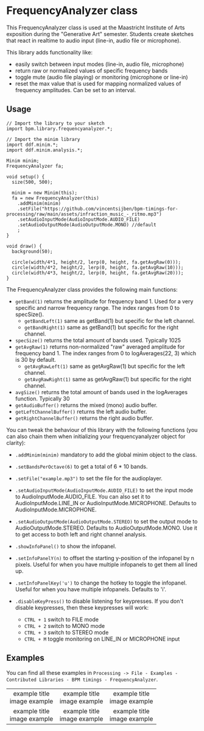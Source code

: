 # FrequencyAnalyzer class
This FrequencyAnalyzer class is used at the Maastricht Institute of Arts exposition during the "Generative Art" semester.
Students create sketches that react in realtime to audio input (line-in, audio file or microphone).

 This library adds functionality like:
 - easily switch between input modes (line-in, audio file, microphone)
 - return raw or normalized values of specific frequency bands
 - toggle mute (audio file playing) or monitoring (microphone or line-in)
 - reset the max value that is used for mapping normalized values of frequency amplitudes. Can be set to an interval.
 
## Usage

```
// Import the library to your sketch
import bpm.library.frequencyanalyzer.*;

// Import the minim library
import ddf.minim.*;
import ddf.minim.analysis.*;

Minim minim;
FrequencyAnalyzer fa;

void setup() {
  size(500, 500);

  minim = new Minim(this);
  fa = new FrequencyAnalyzer(this)
    .addMinim(minim)
    .setFile("https://github.com/vincentsijben/bpm-timings-for-processing/raw/main/assets/infraction_music_-_ritmo.mp3")
    .setAudioInputMode(AudioInputMode.AUDIO_FILE)
    .setAudioOutputMode(AudioOutputMode.MONO) //default
    ;
}

void draw() {
  background(50);

  circle(width/4*1, height/2, lerp(0, height, fa.getAvgRaw(0)));
  circle(width/4*2, height/2, lerp(0, height, fa.getAvgRaw(10)));
  circle(width/4*3, height/2, lerp(0, height, fa.getAvgRaw(20)));
}
```

The FrequencyAnalyzer class provides the following main functions:
* `getBand(1)` returns the amplitude for frequency band 1. Used for a very specific and narrow frequency range. The index ranges from 0 to specSize().
  * `getBandLeft(1)` same as getBand(1) but specific for the left channel.
  * `getBandRight(1)` same as getBand(1) but specific for the right channel.
* `specSize()` returns the total amount of bands used. Typically 1025 
* `getAvgRaw(1)` returns non-normalized "raw" averaged amplitude for frequency band 1. The index ranges from 0 to logAverages(22, 3) which is 30 by default.
  * `getAvgRawLeft(1)` same as getAvgRaw(1) but specific for the left channel.
  * `getAvgRawRight(1)` same as getAvgRaw(1) but specific for the right channel.
* `avgSize()` returns the total amount of bands used in the logAverages function. Typically 30
* `getAudioBuffer()` returns the mixed (mono) audio buffer.
* `getLeftChannelBuffer()` returns the left audio buffer.
* `getRightChannelBuffer()` returns the right audio buffer.

You can tweak the behaviour of this library with the following functions (you can also chain them when initializing your frequencyanalyzer object for clarity):
* `.addMinim(minim)` mandatory to add the global minim object to the class.
* `.setBandsPerOctave(6)` to get a total of 6 * 10 bands.
* `.setFile("example.mp3")` to set the file for the audioplayer.
* `.setAudioInputMode(AudioInputMode.AUDIO_FILE)` to set the input mode to AudioInputMode.AUDIO_FILE. You can also set it to AudioInputMode.LINE_IN or AudioInputMode.MICROPHONE. Defaults to AudioInputMode.MICROPHONE. 
* `.setAudioOutputMode(AudioOutputMode.STEREO)` to set the output mode to AudioOutputMode.STEREO. Defaults to AudioOutputMode.MONO. Use it to get access to both left and right channel analysis.

* `.showInfoPanel()` to show the infopanel.
* `.setInfoPanelY(n)` to offset the starting y-position of the infopanel by n pixels. Useful for when you have multiple infopanels to get them all lined up.
* `.setInfoPanelKey('u')` to change the hotkey to toggle the infopanel. Useful for when you have multiple infopanels. Defaults to 'i'.
* `.disableKeyPress()` to disable listening for keypresses. If you don't disable keypresses, then these keypresses will work:
  * `CTRL + 1` switch to FILE mode
  * `CTRL + 2` switch to MONO mode
  * `CTRL + 3` switch to STEREO mode
  * `CTRL + M` toggle monitoring on LINE_IN or MICROPHONE input
  

## Examples
You can find all these examples in `Processing -> File - Examples - Contributed Libraries - BPM timings - FrequencyAnalyzer`.

<table width="100%">
  <tr>
    <td valign="top" align="center" width="33%">example title<br>image example</td>
    <td valign="top" align="center" width="33%">example title<br>image example</td>
    <td valign="top" align="center" width="33%">example title<br>image example</td>
  </tr>
   <tr>
   <td valign="top" align="center" width="33%">example title<br>image example</td>
   <td valign="top" align="center" width="33%">example title<br>image example</td>
   <td valign="top" align="center" width="33%">example title<br>image example</td>
  </tr>
 </table>
